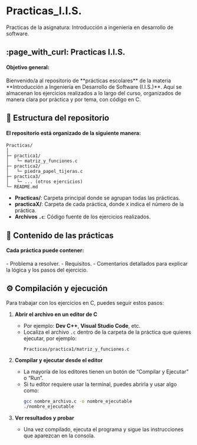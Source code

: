 # Practicas_I.I.S.
Practicas de la asignatura: Introducción a ingeniería en desarrollo de software.

<h2>:page_with_curl: Practicas I.I.S.</h2>

<h4>Objetivo general:</h4>
Bienvenido/a al repositorio de **prácticas escolares** de la materia **Introducción a Ingeniería en Desarrollo de Software (I.I.S.)**. Aquí se almacenan los ejercicios realizados a lo largo del curso, organizados de manera clara por práctica y por tema, con código en C.

<h2>📂 Estructura del repositorio</h2>

<h4>El repositorio está organizado de la siguiente manera:</h4>

```text
Practicas/
│
├─ practica1/
│   └─ matriz_y_funciones.c
├─ practica2/
│   └─ piedra_papel_tijeras.c
├─ practica3/
│   └─ ... (otros ejercicios)
└─ README.md
```

- **Practicas/**: Carpeta principal donde se agrupan todas las prácticas.
- **practicaX/**: Carpeta de cada práctica, donde `X` indica el número de la práctica.
- **Archivos `.c`**: Código fuente de los ejercicios realizados.

<h2>📝 Contenido de las prácticas</h2>

<h4>Cada práctica puede contener:</h4>
- Problema a resolver.
- Requisitos.
- Comentarios detallados para explicar la lógica y los pasos del ejercicio.

<h2>⚙️ Compilación y ejecución</h2>

Para trabajar con los ejercicios en C, puedes seguir estos pasos:

1. **Abrir el archivo en un editor de C**  
   - Por ejemplo: **Dev C++**, **Visual Studio Code**, etc.  
   - Localiza el archivo `.c` dentro de la carpeta de la práctica que quieres ejecutar, por ejemplo:  
     ```
     Practicas/practica1/matriz_y_funciones.c
     ```

2. **Compilar y ejecutar desde el editor**  
   - La mayoría de los editores tienen un botón de “Compilar y Ejecutar” o “Run”.  
   - Si tu editor requiere usar la terminal, puedes abrirla y usar algo como:
     ```bash
     gcc nombre_archivo.c -o nombre_ejecutable
     ./nombre_ejecutable
     ```

3. **Ver resultados y probar**  
   - Una vez compilado, ejecuta el programa y sigue las instrucciones que aparezcan en la consola. 